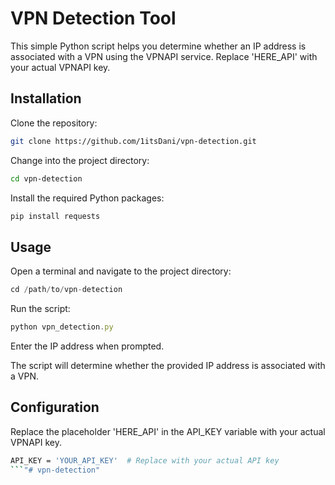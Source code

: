 
# VPN Detection Tool

This simple Python script helps you determine whether an IP address is associated with a VPN using the VPNAPI service. Replace 'HERE_API' with your actual VPNAPI key.



## Installation

Clone the repository:

```bash
git clone https://github.com/1itsDani/vpn-detection.git
```
Change into the project directory:

```bash
cd vpn-detection
```
Install the required Python packages:


```bash
pip install requests
```
## Usage

Open a terminal and navigate to the project directory:

```javascript
cd /path/to/vpn-detection
```
Run the script:

```javascript
python vpn_detection.py
```
Enter the IP address when prompted.

The script will determine whether the provided IP address is associated with a VPN.



## Configuration

Replace the placeholder 'HERE_API' in the API_KEY variable with your actual VPNAPI key.


```bash
API_KEY = 'YOUR_API_KEY'  # Replace with your actual API key
```"# vpn-detection" 
